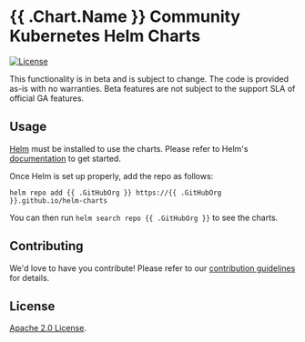 # {{ .Chart.Name }} Community Kubernetes Helm Charts

[![License](https://img.shields.io/badge/License-Apache%202.0-blue.svg)](https://opensource.org/licenses/Apache-2.0)

This functionality is in beta and is subject to change. The code is provided as-is with no warranties. Beta features are not subject to the support SLA of official GA features.

## Usage

[Helm](https://helm.sh) must be installed to use the charts.
Please refer to Helm's [documentation](https://helm.sh/docs/) to get started.

Once Helm is set up properly, add the repo as follows:

```console
helm repo add {{ .GitHubOrg }} https://{{ .GitHubOrg }}.github.io/helm-charts
```

You can then run `helm search repo {{ .GitHubOrg }}` to see the charts.

## Contributing

<!-- Keep full URL links to repo files because this README syncs from main to gh-pages.  -->
We'd love to have you contribute! Please refer to our [contribution guidelines](<https://github.com/{{ .GitHubOrg }}/helm-charts/blob/main/CONTRIBUTING.md>) for details.

## License

<!-- Keep full URL links to repo files because this README syncs from main to gh-pages.  -->
[Apache 2.0 License](<https://github.com/{{ .GitHubOrg }}/helm-charts/blob/main/LICENSE>).
